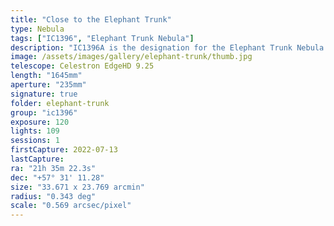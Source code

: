 ```yaml
---
title: "Close to the Elephant Trunk"
type: Nebula
tags: ["IC1396", "Elephant Trunk Nebula"]
description: "IC1396A is the designation for the Elephant Trunk Nebula: a dense cloud of ionized gas that has been compressed into a round shape from opposing forces of a massive star and several younger stars. The larger star illuminates the edge of the cloud and provides contrast for the trunk that curls at the end of a long column of interstellar dust.  It is believed this compressed gas is forming into protostars."
image: /assets/images/gallery/elephant-trunk/thumb.jpg
telescope: Celestron EdgeHD 9.25
length: "1645mm"
aperture: "235mm"
signature: true
folder: elephant-trunk
group: "ic1396"
exposure: 120
lights: 109
sessions: 1
firstCapture: 2022-07-13
lastCapture:
ra: "21h 35m 22.3s"
dec: "+57° 31' 11.28"
size: "33.671 x 23.769 arcmin"
radius: "0.343 deg"
scale: "0.569 arcsec/pixel"
---
```

